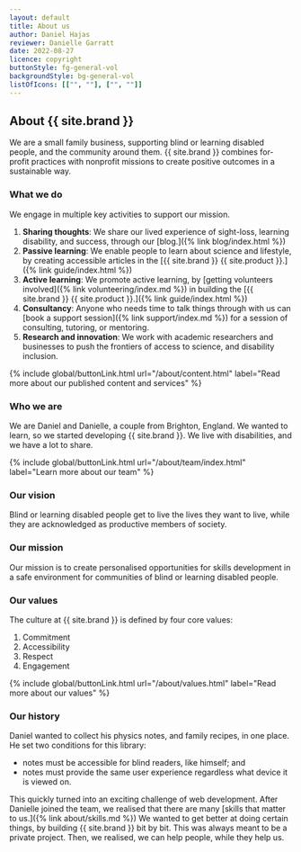 ```yaml
---
layout: default
title: About us
author: Daniel Hajas
reviewer: Danielle Garratt
date: 2022-08-27
licence: copyright
buttonStyle: fg-general-vol
backgroundStyle: bg-general-vol
listOfIcons: [["", ""], ["", ""]]
---
```

## About {{ site.brand }}

We are a small family business, supporting blind or learning disabled people, and the community around them.
{{ site.brand }} combines for-profit practices with nonprofit missions to create positive outcomes in a sustainable way.

### What we do

We engage in multiple key activities to support our mission.

1. **Sharing thoughts**: We share our lived experience of sight-loss, learning disability, and success, through our [blog.]({% link blog/index.html %})
2. **Passive learning**: We enable people to learn about science and lifestyle, by creating accessible articles in the [{{ site.brand }} {{ site.product }}.]({% link guide/index.html %})
3. **Active learning**: We promote active learning, by [getting volunteers involved]({% link volunteering/index.md %}) in building the [{{ site.brand }} {{ site.product }}.]({% link guide/index.html %})
4. **Consultancy**: Anyone who needs time to talk things through with us can [book a support session]({% link support/index.md %}) for a session of consulting, tutoring, or mentoring.
5. **Research and innovation**: We work with academic researchers and businesses to push the frontiers of access to science, and disability inclusion.

{% include global/buttonLink.html url="/about/content.html" label="Read more about our published content and services" %}

### Who we are

We are Daniel and Danielle, a couple from Brighton, England.
We wanted to learn, so we started developing {{ site.brand }}.
We live with disabilities, and we have a lot to share.

{% include global/buttonLink.html url="/about/team/index.html" label="Learn more about our team" %}

### Our vision

Blind or learning disabled people get to live the lives they want to live,
while they are acknowledged as productive members of society.

### Our mission

Our mission is 
to create personalised opportunities for skills development 
in a safe environment 
for communities of blind or learning disabled people.

### Our values

The culture at {{ site.brand }} is defined by four core values:

1. Commitment
2. Accessibility
3. Respect
4. Engagement

{% include global/buttonLink.html url="/about/values.html" label="Read more about our values" %}

### Our history

Daniel wanted to collect his physics notes, and family recipes, in one place. 
He set two conditions for this library:

- notes must be accessible for blind readers, like himself; and
- notes must provide the same user experience regardless what device it is viewed on.

This quickly turned into an exciting challenge of web development.
After Danielle joined the team, we realised that there are many [skills that matter to us.]({% link about/skills.md %})
We wanted to get better at doing certain things, by building {{ site.brand }} bit by bit.
This was always meant to be a private project.
Then, we realised, we can help people, while they help us.